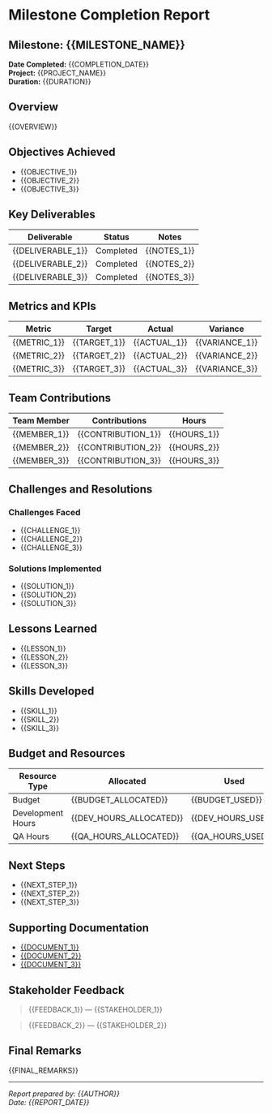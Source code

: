 # Milestone Completion Report

## Milestone: {{MILESTONE_NAME}}

**Date Completed:** {{COMPLETION_DATE}}  
**Project:** {{PROJECT_NAME}}  
**Duration:** {{DURATION}}  

## Overview

{{OVERVIEW}}

## Objectives Achieved

- {{OBJECTIVE_1}}
- {{OBJECTIVE_2}}
- {{OBJECTIVE_3}}

## Key Deliverables

| Deliverable | Status | Notes |
|-------------|--------|-------|
| {{DELIVERABLE_1}} | Completed | {{NOTES_1}} |
| {{DELIVERABLE_2}} | Completed | {{NOTES_2}} |
| {{DELIVERABLE_3}} | Completed | {{NOTES_3}} |

## Metrics and KPIs

| Metric | Target | Actual | Variance |
|--------|--------|--------|----------|
| {{METRIC_1}} | {{TARGET_1}} | {{ACTUAL_1}} | {{VARIANCE_1}} |
| {{METRIC_2}} | {{TARGET_2}} | {{ACTUAL_2}} | {{VARIANCE_2}} |
| {{METRIC_3}} | {{TARGET_3}} | {{ACTUAL_3}} | {{VARIANCE_3}} |

## Team Contributions

| Team Member | Contributions | Hours |
|-------------|---------------|-------|
| {{MEMBER_1}} | {{CONTRIBUTION_1}} | {{HOURS_1}} |
| {{MEMBER_2}} | {{CONTRIBUTION_2}} | {{HOURS_2}} |
| {{MEMBER_3}} | {{CONTRIBUTION_3}} | {{HOURS_3}} |

## Challenges and Resolutions

### Challenges Faced
- {{CHALLENGE_1}}
- {{CHALLENGE_2}}
- {{CHALLENGE_3}}

### Solutions Implemented
- {{SOLUTION_1}}
- {{SOLUTION_2}}
- {{SOLUTION_3}}

## Lessons Learned

- {{LESSON_1}}
- {{LESSON_2}}
- {{LESSON_3}}

## Skills Developed

- {{SKILL_1}}
- {{SKILL_2}}
- {{SKILL_3}}

## Budget and Resources

| Resource Type | Allocated | Used | Variance |
|---------------|-----------|------|----------|
| Budget | {{BUDGET_ALLOCATED}} | {{BUDGET_USED}} | {{BUDGET_VARIANCE}} |
| Development Hours | {{DEV_HOURS_ALLOCATED}} | {{DEV_HOURS_USED}} | {{DEV_HOURS_VARIANCE}} |
| QA Hours | {{QA_HOURS_ALLOCATED}} | {{QA_HOURS_USED}} | {{QA_HOURS_VARIANCE}} |

## Next Steps

- {{NEXT_STEP_1}}
- {{NEXT_STEP_2}}
- {{NEXT_STEP_3}}

## Supporting Documentation

- [{{DOCUMENT_1}}]({{LINK_1}})
- [{{DOCUMENT_2}}]({{LINK_2}})
- [{{DOCUMENT_3}}]({{LINK_3}})

## Stakeholder Feedback

> {{FEEDBACK_1}}
> — {{STAKEHOLDER_1}}

> {{FEEDBACK_2}}
> — {{STAKEHOLDER_2}}

## Final Remarks

{{FINAL_REMARKS}}

---

*Report prepared by: {{AUTHOR}}*  
*Date: {{REPORT_DATE}}* 